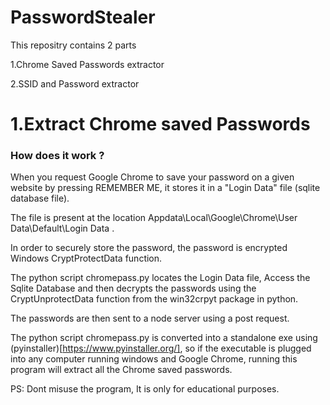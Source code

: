 # PasswordStealer
This repositry contains 2 parts

1.Chrome Saved Passwords extractor

2.SSID and Password extractor

# 1.Extract Chrome saved Passwords

### How does it work ?
 When you request Google Chrome to save your password on a given website by pressing REMEMBER ME, it stores it in a "Login Data" file (sqlite database file).
 
The file is present at the location Appdata\Local\Google\Chrome\User Data\Default\Login Data .
 
In order to securely store the password, the password is encrypted Windows CryptProtectData function.
 
The python script chromepass.py locates the Login Data file, Access the Sqlite Database and then decrypts the passwords using the CryptUnprotectData function from the win32crpyt package in python.
 
The passwords are then sent to a node server using a post request.

The python script chromepass.py is converted into a standalone exe using (pyinstaller)[https://www.pyinstaller.org/], so if the executable is plugged into any computer running windows and Google Chrome, running this program will extract all the Chrome saved passwords.
 
 
 
 
 
 PS: Dont misuse the program, It is only for educational purposes.

